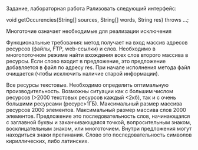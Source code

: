 Задание, лабораторная работа
Рализовать следующий интерфейс:

void getOccurencies(String[] sources, String[] words, String res) throws …;

Многоточие означает необходимые для реализации исключения

Функциональные требования: метод получает на вход массив адресов ресурсов (файлы, FTP, web-ссылки) и слов. Необходимо в многопоточном режиме найти вхождения всех слов второго массива в ресурсы. Если слово входит в предложение, это предложение добавляется в файл по адресу res. При начале исполнения метода файл очищается (чтобы исключить наличие старой информации).

Все ресурсы текстовые. Необходимо определить оптимальную производительность. Возможны ситуации как с большим числом ресурсов (>2000 текстовых ресурсов каждый <2кб), так и с очень большими ресурсами (ресурс>1ГБ).
Максимальный размер массива ресурсов 2000 элементов. Максимальный размер массива слов 2000 элементов. Предложение это последовательность слов, начинающаяся с заглавной буквы и заканчивающаяся точкой, вопросительным знаком, восклицательным знаком, или многоточием. Внутри предложения могут находиться знаки препинания. Слово это последовательность символов кириллических, либо латинских. 